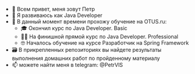 - 👋 Всем привет, меня зовут Петр
- 👀 Я развиваюсь как Java Developer
- 🌱 В данный момент времени прохожу обучение на OTUS.ru:
    - 🎓 Окончил курс по Java Developer. Basic
    - 👨‍🎓 На финишной прямой курс по Java Developer. Professional
    - 🤓 Началось обучение на курсе Разработчик на Spring Framework 
- 🗃️ В прикрепленных репозиториях вы найдете результаты выполнения домашних работ по пройденному материалу
- 📫 можете найти меня в telegram: @PetrVlS
